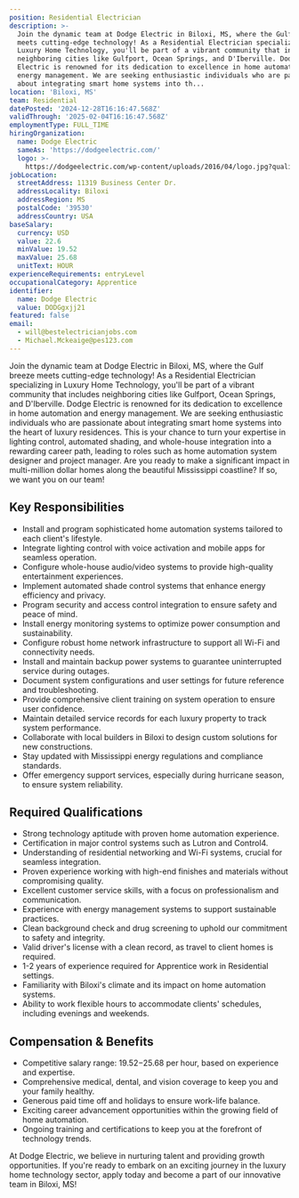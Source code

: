 ```yaml
---
position: Residential Electrician
description: >-
  Join the dynamic team at Dodge Electric in Biloxi, MS, where the Gulf breeze
  meets cutting-edge technology! As a Residential Electrician specializing in
  Luxury Home Technology, you'll be part of a vibrant community that includes
  neighboring cities like Gulfport, Ocean Springs, and D'Iberville. Dodge
  Electric is renowned for its dedication to excellence in home automation and
  energy management. We are seeking enthusiastic individuals who are passionate
  about integrating smart home systems into th...
location: 'Biloxi, MS'
team: Residential
datePosted: '2024-12-28T16:16:47.568Z'
validThrough: '2025-02-04T16:16:47.568Z'
employmentType: FULL_TIME
hiringOrganization:
  name: Dodge Electric
  sameAs: 'https://dodgeelectric.com/'
  logo: >-
    https://dodgeelectric.com/wp-content/uploads/2016/04/logo.jpg?quality=100.3022012111021
jobLocation:
  streetAddress: 11319 Business Center Dr.
  addressLocality: Biloxi
  addressRegion: MS
  postalCode: '39530'
  addressCountry: USA
baseSalary:
  currency: USD
  value: 22.6
  minValue: 19.52
  maxValue: 25.68
  unitText: HOUR
experienceRequirements: entryLevel
occupationalCategory: Apprentice
identifier:
  name: Dodge Electric
  value: DODGgxjj21
featured: false
email:
  - will@bestelectricianjobs.com
  - Michael.Mckeaige@pes123.com
---
```




Join the dynamic team at Dodge Electric in Biloxi, MS, where the Gulf breeze meets cutting-edge technology! As a Residential Electrician specializing in Luxury Home Technology, you'll be part of a vibrant community that includes neighboring cities like Gulfport, Ocean Springs, and D'Iberville. Dodge Electric is renowned for its dedication to excellence in home automation and energy management. We are seeking enthusiastic individuals who are passionate about integrating smart home systems into the heart of luxury residences. This is your chance to turn your expertise in lighting control, automated shading, and whole-house integration into a rewarding career path, leading to roles such as home automation system designer and project manager. Are you ready to make a significant impact in multi-million dollar homes along the beautiful Mississippi coastline? If so, we want you on our team!

## Key Responsibilities
- Install and program sophisticated home automation systems tailored to each client's lifestyle.
- Integrate lighting control with voice activation and mobile apps for seamless operation.
- Configure whole-house audio/video systems to provide high-quality entertainment experiences.
- Implement automated shade control systems that enhance energy efficiency and privacy.
- Program security and access control integration to ensure safety and peace of mind.
- Install energy monitoring systems to optimize power consumption and sustainability.
- Configure robust home network infrastructure to support all Wi-Fi and connectivity needs.
- Install and maintain backup power systems to guarantee uninterrupted service during outages.
- Document system configurations and user settings for future reference and troubleshooting.
- Provide comprehensive client training on system operation to ensure user confidence.
- Maintain detailed service records for each luxury property to track system performance.
- Collaborate with local builders in Biloxi to design custom solutions for new constructions.
- Stay updated with Mississippi energy regulations and compliance standards.
- Offer emergency support services, especially during hurricane season, to ensure system reliability.

## Required Qualifications
- Strong technology aptitude with proven home automation experience.
- Certification in major control systems such as Lutron and Control4.
- Understanding of residential networking and Wi-Fi systems, crucial for seamless integration.
- Proven experience working with high-end finishes and materials without compromising quality.
- Excellent customer service skills, with a focus on professionalism and communication.
- Experience with energy management systems to support sustainable practices.
- Clean background check and drug screening to uphold our commitment to safety and integrity.
- Valid driver's license with a clean record, as travel to client homes is required.
- 1-2 years of experience required for Apprentice work in Residential settings.
- Familiarity with Biloxi's climate and its impact on home automation systems.
- Ability to work flexible hours to accommodate clients' schedules, including evenings and weekends.

## Compensation & Benefits
- Competitive salary range: $19.52-$25.68 per hour, based on experience and expertise.
- Comprehensive medical, dental, and vision coverage to keep you and your family healthy.
- Generous paid time off and holidays to ensure work-life balance.
- Exciting career advancement opportunities within the growing field of home automation.
- Ongoing training and certifications to keep you at the forefront of technology trends.

At Dodge Electric, we believe in nurturing talent and providing growth opportunities. If you're ready to embark on an exciting journey in the luxury home technology sector, apply today and become a part of our innovative team in Biloxi, MS!